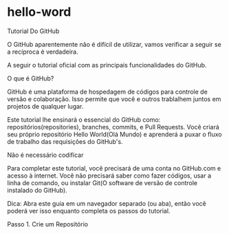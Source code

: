 # hello-word
Tutorial Do GitHub

O GitHub aparentemente não é difícil de utilizar,
vamos verificar a seguir se a recíproca é verdadeira.

A seguir o tutorial oficial com as principais funcionalidades do GitHub.


   O que é GitHub?

 GitHub é uma plataforma de hospedagem de códigos para controle
de versão e colaboração. Isso permite que você e outros trablalhem
juntos em projetos de qualquer lugar.

 Este tutorial lhe ensinará o essencial do GitHub como:
repositórios(repositories), branches, commits, e Pull Requests.
Você criará seu próprio repositório Hello World(Olá Mundo) e
aprenderá a puxar o fluxo de trabalho das requisições do
GitHub's.


   Não é necessário codificar

 Para completar este tutorial, você precisará de uma conta no
GitHub.com e acesso à internet.
 Você não precisará saber como fazer códigos, usar a linha de 
comando, ou instalar Git(O software de versão de controle instalado
do GitHub).

 Dica: Abra este guia em um navegador separado (ou aba), então você
poderá ver isso enquanto completa os passos do tutorial.


   Passo 1. Crie um Repositório
